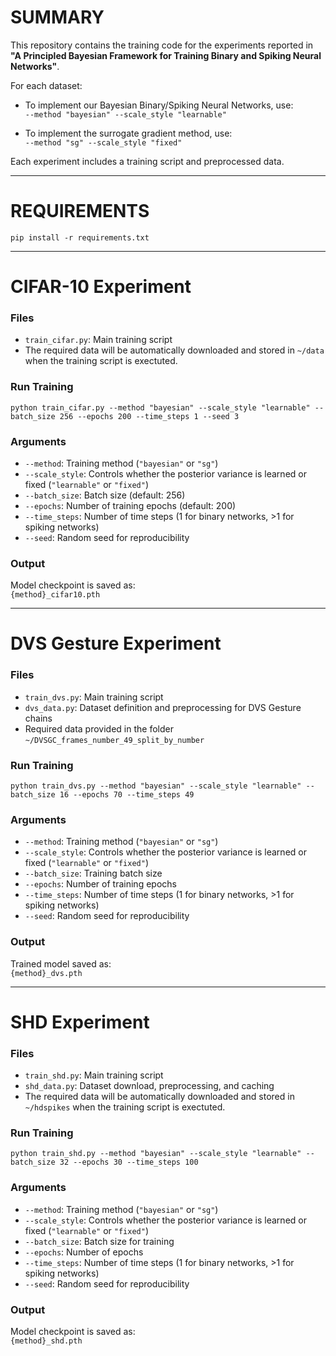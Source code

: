 # SUMMARY

This repository contains the training code for the experiments reported in  
**"A Principled Bayesian Framework for Training Binary and Spiking Neural Networks"**.

For each dataset:

- To implement our Bayesian Binary/Spiking Neural Networks, use:  
  `--method "bayesian" --scale_style "learnable"`

- To implement the surrogate gradient method, use:  
  `--method "sg" --scale_style "fixed"`

Each experiment includes a training script and preprocessed data. 

---

# REQUIREMENTS

```
pip install -r requirements.txt
```

---

# CIFAR-10 Experiment

### Files
- `train_cifar.py`: Main training script  
- The required data will be automatically downloaded and stored in `~/data` when the training script is exectuted. 

### Run Training

```
python train_cifar.py --method "bayesian" --scale_style "learnable" --batch_size 256 --epochs 200 --time_steps 1 --seed 3
```

### Arguments

- `--method`: Training method (`"bayesian"` or `"sg"`)  
- `--scale_style`: Controls whether the posterior variance is learned or fixed (`"learnable"` or `"fixed"`)  
- `--batch_size`: Batch size (default: 256)  
- `--epochs`: Number of training epochs (default: 200)  
- `--time_steps`: Number of time steps (1 for binary networks, >1 for spiking networks)  
- `--seed`: Random seed for reproducibility

### Output

Model checkpoint is saved as:  
`{method}_cifar10.pth`

---

# DVS Gesture Experiment

### Files

- `train_dvs.py`: Main training script  
- `dvs_data.py`: Dataset definition and preprocessing for DVS Gesture chains  
- Required data provided in the folder `~/DVSGC_frames_number_49_split_by_number`

### Run Training

```
python train_dvs.py --method "bayesian" --scale_style "learnable" --batch_size 16 --epochs 70 --time_steps 49
```

### Arguments

- `--method`: Training method (`"bayesian"` or `"sg"`)  
- `--scale_style`: Controls whether the posterior variance is learned or fixed (`"learnable"` or `"fixed"`)  
- `--batch_size`: Training batch size  
- `--epochs`: Number of training epochs  
- `--time_steps`: Number of time steps (1 for binary networks, >1 for spiking networks)  
- `--seed`: Random seed for reproducibility

### Output

Trained model saved as:  
`{method}_dvs.pth`

---

# SHD Experiment

### Files

- `train_shd.py`: Main training script  
- `shd_data.py`: Dataset download, preprocessing, and caching  
- The required data will be automatically downloaded and stored in `~/hdspikes` when the training script is exectuted. 

### Run Training

```
python train_shd.py --method "bayesian" --scale_style "learnable" --batch_size 32 --epochs 30 --time_steps 100
```

### Arguments

- `--method`: Training method (`"bayesian"` or `"sg"`)  
- `--scale_style`: Controls whether the posterior variance is learned or fixed (`"learnable"` or `"fixed"`)  
- `--batch_size`: Batch size for training  
- `--epochs`: Number of epochs  
- `--time_steps`: Number of time steps (1 for binary networks, >1 for spiking networks)  
- `--seed`: Random seed for reproducibility

### Output

Model checkpoint is saved as:  
`{method}_shd.pth`
